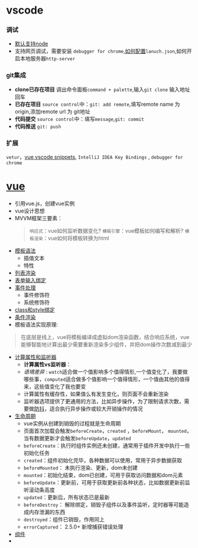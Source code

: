 # vscode
### 调试
* [默认支持node](https://code.visualstudio.com/docs/nodejs/nodejs-tutorial)
* 支持网页调试，需要安装 `debugger for chrome`,[如何配置](https://code.visualstudio.com/docs/nodejs/nodejs-debugging)`lanuch.json`,如何开启本地服务器`http-server`
### git集成
* **clone已存在项目**
调出命令面板`command + palette`,输入`git clone` 输入地址回车
* **已存在项目**
`source control`中：`git: add remote`,填写remote name 为 origin,添加remote url 为 git地址
* **代码提交**
`source control`中：填写`message`,`git: commit`
* **代码推送** `git: push`
### 扩展
`vetur`，[vue vscode snippets](https://marketplace.visualstudio.com/items?itemName=sdras.vue-vscode-snippets), `IntelliJ IDEA Key Bindings` , `debugger for chrome`

# [vue](https://cn.vuejs.org/)
* 引用vue.js，创建vue实例
* vue设计思想
* MVVM框架三要素：
  > `响应式`：vue如何监听数据变化? `模板引擎`：vue模板如何编写和解析? `模板渲染`：vue如何将模板转换为html
* [模板语法](https://cn.vuejs.org/v2/guide/syntax.html)
  - 插值文本
  - 特性
* [列表渲染](https://cn.vuejs.org/v2/guide/list.html)
* [表单输入绑定](https://cn.vuejs.org/v2/guide/forms.html)
* [事件处理](https://cn.vuejs.org/v2/guide/events.html)
  - 事件修饰符
  - 系统修饰符
* [class和style绑定](https://cn.vuejs.org/v2/guide/class-and-style.html)
* [条件渲染](https://cn.vuejs.org/v2/guide/conditional.html)
* 模板语法实现原理: 
> 在底层是线上，vue将模板编译成虚拟dom渲染函数，结合响应系统，vue能够智能地计算出最少需要重新渲染多少组件，并把dom操作次数减到最少
* [计算属性和监听器](https://cn.vuejs.org/v2/guide/computed.html)
  - **计算属性vs监听器**：
  - *语境差异* : `watch`适合做一个值影响多个值得情形,一个值变化了，我要做哪些事，`computed`适合做多个值影响一个值得情形，一个值由其他的值得来，这些值变化了我也要变
  - 计算属性有缓存性，如果值么有发生变化，则页面不会重新渲染
  - 监听器选项提供了更通用的方法，比如异步操作，为了限制请求次数，需要做[防抖](https://cn.vuejs.org/v2/guide/computed.html#%E4%BE%A6%E5%90%AC%E5%99%A8)，适合执行异步操作或较大开销操作的情况
* [生命周期](https://cn.vuejs.org/v2/api/#%E9%80%89%E9%A1%B9-%E7%94%9F%E5%91%BD%E5%91%A8%E6%9C%9F%E9%92%A9%E5%AD%90)
  - vue实例从创建到销毁的过程就是生命周期
  - 页面首次加载会触发`beforeCreate`，`created` ，`beforeMount`， `mounted`，当有数据更新才会触发`beforeUpdate`，`updated`
  - `beforeCreate`：执行时组件实例还未创建，通常用于插件开发中执行一些初始化任务
  - `created`：组件初始化完毕，各种数据可以使用，常用于异步数据获取
  - `beforeMounted`： 未执行渲染、更新，dom未创建
  - `mounted`：初始化结束，dom已创建，可用于获取访问数据和dom元素 
  - `beforeUpdate`：更新前，可用于获取更新前各种状态，比如数据更新前监听滚动条高度
  - `updated`：更新后，所有状态已是最新
  - `beforeDestroy`： 解除绑定，销毁子组件以及事件监听，定时器等可能造成内存泄漏的东西
  - `destroyed`：组件已销毁，作用同上
  - `errorCaptured`： 2.5.0+ 新增捕获错误处理
* [组件](https://cn.vuejs.org/v2/guide/components.html)
* 




